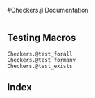 #Checkers.jl Documentation 

```@contents
```

## Testing Macros

```@docs
Checkers.@test_forall
Checkers.@test_formany
Checkers.@test_exists
```

## Index

```@index
```

